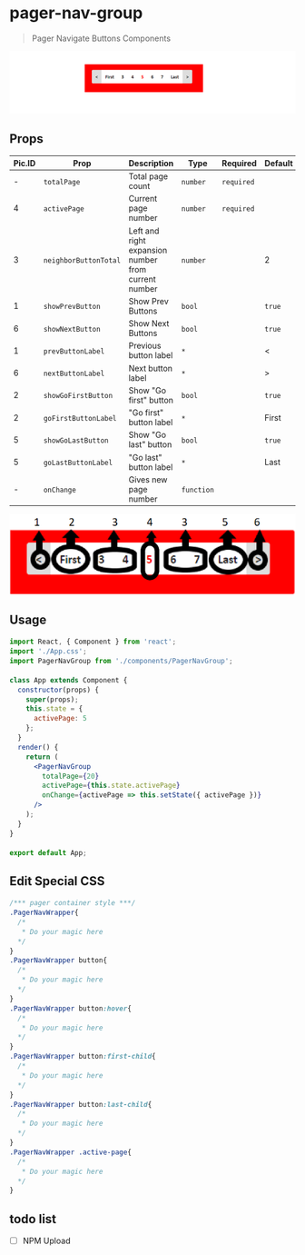 # pager-nav-group

> Pager Navigate Buttons Components

![screenshot](https://raw.githubusercontent.com/iddemir/pager-nav-group/master/res/example.PNG)


## Props

|Pic.ID| Prop | Description | Type | Required | Default |
| - | - | - | - | - | - |
|-| `totalPage` | Total page count | `number` | `required` |
|4| `activePage` | Current page number | `number` | `required` |
|3| `neighborButtonTotal` | Left and right expansion number from current number | `number` |  | 2 |
|1| `showPrevButton` | Show Prev Buttons | `bool` |  | `true` |
|6| `showNextButton` | Show Next Buttons | `bool` |  | `true` |
|1| `prevButtonLabel` | Previous button label | `*` |  | &lt; |
|6| `nextButtonLabel` | Next button label | `*` |  | &gt; |
|2| `showGoFirstButton` | Show "Go first" button | `bool` |  | `true` |
|2| `goFirstButtonLabel` | "Go first" button label | `*` |  | First |
|5| `showGoLastButton` | Show "Go last" button | `bool` |  | `true` |
|5| `goLastButtonLabel` | "Go last" button label | `*` |  | Last |
|-| `onChange` | Gives new page number | `function` |  |  |

![screenshot](https://raw.githubusercontent.com/iddemir/pager-nav-group/master/res/bilgi.png)


## Usage
```jsx
import React, { Component } from 'react';
import './App.css';
import PagerNavGroup from './components/PagerNavGroup';

class App extends Component {
  constructor(props) {
    super(props);
    this.state = {
      activePage: 5
    };
  }
  render() {
    return (
      <PagerNavGroup
        totalPage={20}
        activePage={this.state.activePage}
        onChange={activePage => this.setState({ activePage })}
      />
    );
  }
}

export default App;
```
## Edit Special CSS

```css
/*** pager container style ***/
.PagerNavWrapper{
  /*
   * Do your magic here
  */
}
.PagerNavWrapper button{
  /*
   * Do your magic here
  */
}
.PagerNavWrapper button:hover{
  /*
   * Do your magic here
  */
}
.PagerNavWrapper button:first-child{
  /*
   * Do your magic here
  */
}
.PagerNavWrapper button:last-child{
  /*
   * Do your magic here
  */
}
.PagerNavWrapper .active-page{
  /*
   * Do your magic here
  */
} 
```
## todo list

- [ ] NPM Upload
